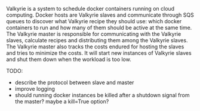 Valkyrie is a system to schedule docker containers running on cloud computing.
Docker hosts are Valkyrie slaves and communicate through SQS queues to discover
what Valkyrie recipe they should use: which docker containers to run and how
many of them should be active at the same time.  The Valkyrie master is
responsible for communicating with the Valkyrie slaves, calculate recipes and
distributing them among the Valkyrie slaves. The Valkyrie master also tracks
the costs endured for hosting the slaves and tries to minimize the costs.  It
will start new instances of Valkyrie slaves and shut them down when the
workload is too low.


TODO:
- describe the protocol between slave and master
- improve logging
- should running docker instances be killed after a shutdown signal from the master? maybe a kill=True option?
